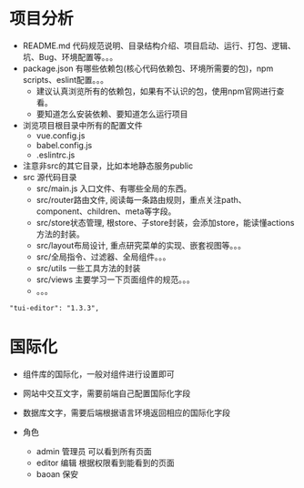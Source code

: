 # 项目分析

- README.md  代码规范说明、目录结构介绍、项目启动、运行、打包、逻辑、坑、Bug、环境配置等。。。
- package.json 有哪些依赖包(核心代码依赖包、环境所需要的包)，npm scripts、eslint配置。。。
  - 建议认真浏览所有的依赖包，如果有不认识的包，使用npm官网进行查看。
  - 要知道怎么安装依赖、要知道怎么运行项目
- 浏览项目根目录中所有的配置文件
  - vue.config.js
  - babel.config.js
  - .eslintrc.js
- 注意非src的其它目录，比如本地静态服务public
- src 源代码目录
  - src/main.js 入口文件、有哪些全局的东西。
  - src/router路由文件, 阅读每一条路由规则，重点关注path、component、children、meta等字段。
  - src/store状态管理, 根store、子store封装，会添加store，能读懂actions方法的封装。
  - src/layout布局设计, 重点研究菜单的实现、嵌套视图等。。。
  - src/全局指令、过滤器、全局组件。。。
  - src/utils 一些工具方法的封装
  - src/views 主要学习一下页面组件的规范。。。
  - 。。。



```
"tui-editor": "1.3.3",
```


# 国际化

  - 组件库的国际化，一般对组件进行设置即可
  - 网站中交互文字，需要前端自己配置国际化字段
  - 数据库文字，需要后端根据语言环境返回相应的国际化字段

- 角色
  - admin  管理员 可以看到所有页面
  - editor  编辑  根据权限看到能看到的页面
  - baoan   保安  
